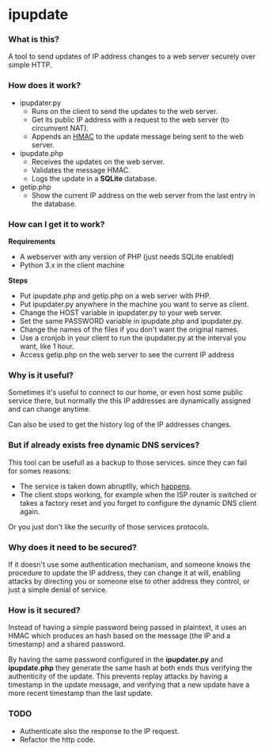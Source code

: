ipupdate
========

### What is this?
A tool to send updates of IP address changes to a web server securely over simple HTTP.

### How does it work?
  * ipupdater.py
    * Runs on the client to send the updates to the web server.
    * Get its public IP address with a request to the web server (to circumvent NAT).
    * Appends an [HMAC](http://en.wikipedia.org/wiki/Hmac) to the update message being sent to the web server.
  * ipupdate.php
    * Receives the updates on the web server.
    * Validates the message HMAC.
    * Logs the update in a **SQLite** database.
  * getip.php
    * Show the current IP address on the web server from the last entry in the database.

### How can I get it to work?

**Requirements**
  * A webserver with any version of PHP (just needs SQLite enabled)
  * Python 3.x in the client machine

**Steps**
  * Put ipupdate.php and getip.php on a web server with PHP.
  * Put ipupdater.py anywhere in the machine you want to serve as client.
  * Change the HOST variable in ipupdater.py to your web server.
  * Set the same PASSWORD variable in ipupdate.php and ipupdater.py.
  * Change the names of the files if you don't want the original names.
  * Use a cronjob in your client to run the ipupdater.py at the interval you want, like 1 hour.
  * Access getip.php on the web server to see the current IP address


### Why is it useful?
Sometimes it's useful to connect to our home, or even host some public service there, but normally the this IP addresses are dynamically assigned and can change anytime.

Can also be used to get the history log of the IP addresses changes.

### But if already exists free dynamic DNS services?
This tool can be usefull as a backup to those services. since they can fail for somes reasons:
  * The service is taken down abruptlly, which [happens](http://www.noip.com/blog/2014/06/30/ips-formal-statement-microsoft-takedown/).
  * The client stops working, for example when the ISP router is switched or takes a factory reset and you forget to configure the dynamic DNS client again.

Or you just don't like the security of those services protocols.

### Why does it need to be secured?
If it doesn't use some authentication mechanism, and someone knows the procedure to update the IP address, they can change it at will, enabling attacks by directing you or someone else to other address they control, or just a simple denial of service.

### How is it secured?
Instead of having a simple password being passed in plaintext, it uses an HMAC which produces an hash based on the message (the IP and a timestamp) and a shared password.

By having the same password configured in the **ipupdater.py** and **ipupdate.php** they generate the same hash at both ends thus verifying the authenticity of the update.
This prevents replay attacks by having a timestamp in the update message, and verifying that a new update have a more recent timestamp than the last update.

### TODO
  * Authenticate also the response to the IP request.
  * Refactor the http code.
